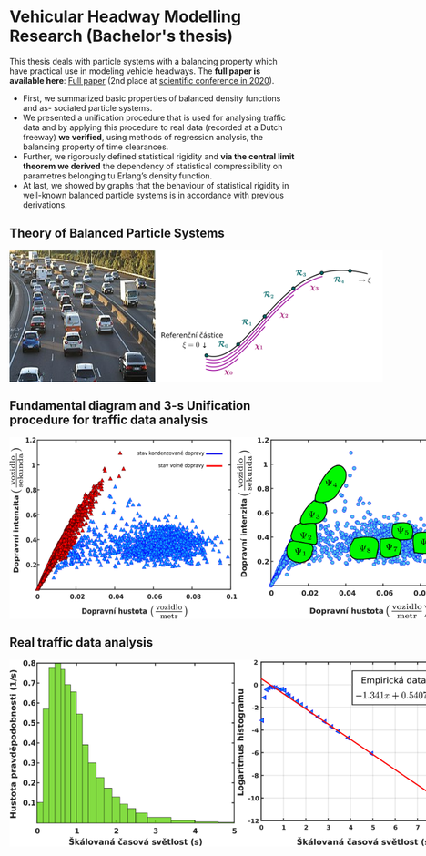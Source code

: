 # Vehicular Headway Modelling Research (Bachelor's thesis)

This thesis deals with particle systems with a balancing property which have practical use in
modeling vehicle headways. The __full paper is available here__: [Full paper](thesis.pdf) (2nd place at [scientific conference in 2020](https://mat.fsv.cvut.cz/rektorys/soutez/2020/)).

- First, we summarized basic properties of balanced density functions and as-
sociated particle systems. 
- We presented a unification procedure that is used for analysing traffic data and
by applying this procedure to real data (recorded at a Dutch freeway) __we verified__, using methods of
regression analysis, the balancing property of time clearances. 
- Further, we rigorously defined statistical
rigidity and __via the central limit theorem we derived__ the dependency of statistical compressibility on
parametres belonging tu Erlang’s density function. 
- At last, we showed by graphs that the behaviour of
statistical rigidity in well-known balanced particle systems is in accordance with previous derivations.


## Theory of Balanced Particle Systems

<div style="display: flex; justify-content: space-between;">
    <img src="images/auticka.jpg" alt="Highway" title="Highway in Auckland" width="400"/>
    <img src="images/Kovandovo.PNG" alt="Model" title="Author: Martin Kovanda" width="400"/>
</div>


## Fundamental diagram and 3-s Unification procedure for traffic data analysis

<div style="display: flex; justify-content: space-between;">
    <img src="images/Prezentace_fund_vse.jpg" alt="T intersection" title="Fundamental diagram" width="400"/>
    <img src="images/rozdeleni_segmentu2predjizdeci.jpg" alt="Model" title="Segmentation of FD" width="400"/>
</div>



## Real traffic data analysis

<div style="display: flex; justify-content: space-between;">
    <img src="images/hist2.jpg" alt="T intersection" title="Histogram of headways" width="400"/>
    <img src="images/primka_fit2.jpg" alt="Model" title="Fitted linear regression" width="400"/>
</div>
